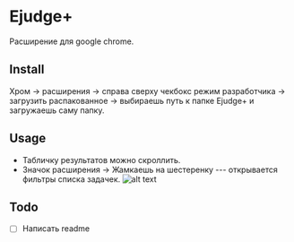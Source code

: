 # Ejudge+
Расширение для google chrome.

## Install
Хром -> расширения -> справа сверху чекбокс режим разработчика -> загрузить распакованное -> выбираешь путь к папке Ejudge+ и загружаешь саму папку.

## Usage
- Табличку результатов можно скроллить.
- Значок расширения -> Жамкаешь на шестеренку --- открывается фильтры списка задачек.
![alt text](https://github.com/vmstarchenko/ejudge-app/raw/master/src/img/example.jpg "Example")


## Todo
- [ ] Написать readme
